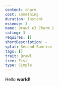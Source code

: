 ```yaml
---
content: charm
cost: something
duration: Instant
essence: 3
name: Brawl e3 Charm 1
rating: 3
requires: []
shortDescription: ~
splat: Second Sunrise
tags: []
trait: Brawl
tree: Fist
type: Simple
---
```


Hello **world**!
